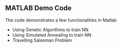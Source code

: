 MATLAB Demo Code
---------------

The code demonstrates a few functionalities in Matlab

* Using Genetic Algorithms to train NN
* Using Simulated Annealing to train NN
* Travelling Salesman Problem

